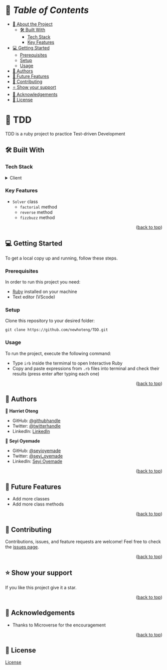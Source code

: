 <a name="readme-top"></a>

# 📗 *Table of Contents*

- [📖 About the Project](#about-project)
  - [🛠️ Built With](#built-with)
    - [Tech Stack](#tech-stack)
    - [Key Features](#key-features)
- [💻 Getting Started](#getting-started)
  - [Prerequisites](#prerequisites)
  - [Setup](#setup)
  - [Usage](#usage)
- [👥 Authors](#authors)
- [🔭 Future Features](#future-features)
- [🤝 Contributing](#contributing)
- [⭐ Show your support](#support)
- [🙏 Acknowledgements](#acknowledgements)
- [📝 License](#license)

#  :open_book: TDD <a name="about-project"></a>
TDD is a ruby project to practice Test-driven Development
## :hammer_and_wrench: Built With <a name="built-with"></a>
### Tech Stack
<details><summary>Client</summary>
<ul>
  <li><a href="https://www.ruby-lang.org/en/">Ruby</a></li>
</ul>
</details>

### Key Features
  - `Solver` class
     - `factorial` method
     - `reverse` method
     - `fizzbuzz` method

<p align="right">(<a href="#readme-top">back to top</a>)</p>

## :computer: Getting Started <a name="getting-started"></a>
To get a local copy up and running, follow these steps.<br>

### Prerequisites

In order to run this project you need:
- [Ruby](https://www.ruby-lang.org/en/) installed on your machine
- Text editor (VScode)

### Setup

Clone this repository to your desired folder:<br>
```
git clone https://github.com/newhoteng/TDD.git
```

### Usage
To run the project, execute the following command:<br>
- Type `irb` inside the termimal to open Interactive Ruby
- Copy and paste expressions from `.rb` files into terminal and check their results (press enter after typing each one)


<p align="right">(<a href="#readme-top">back to top</a>)</p>

## :busts_in_silhouette: Authors <a name="authors"></a>
:bust_in_silhouette: **Harriet Oteng**
- GitHub: [@githubhandle](https://github.com/newhoteng)
- Twitter: [@twitterhandle](https://twitter.com/HarrietOteng1)
- LinkedIn: [LinkedIn](https://www.linkedin.com/in/harriet-oteng/)

👤 **Seyi Oyemade**

- GitHub: [@seyioyemade](https://github.com/seyioyemade)
- Twitter: [@seyi_oyemade](https://twitter.com/@seyi_oyemade)
- LinkedIn: [Seyi Oyemade](https://www.linkedin.com/in/seyi-oyemade)

<p align="right">(<a href="#readme-top">back to top</a>)</p>

## :telescope: Future Features <a name="future-features"></a>
  - Add more classes
  - Add more class methods


<p align="right">(<a href="#readme-top">back to top</a>)</p>

## :handshake: Contributing <a name="contributing"></a>
Contributions, issues, and feature requests are welcome!
Feel free to check the [issues page](https://github.com/newhoteng/TDD/issues).

<p align="right">(<a href="#readme-top">back to top</a>)</p>

## :star: Show your support <a name="support"></a>
If you like this project give it a star.

<p align="right">(<a href="#readme-top">back to top</a>)</p>

## :pray: Acknowledgements <a name="acknowledgements"></a>
- Thanks to Microverse for the encouragement

<p align="right">(<a href="#readme-top">back to top</a>)</p>
  
## :memo: License <a name="license"></a>
[License](https://github.com/newhoteng/TDD/blob/main/LICENSE)

